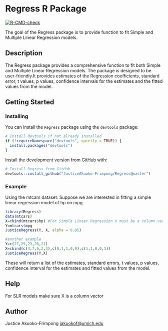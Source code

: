 # Regress R Package
<!-- badges: start -->
[![R-CMD-check](https://github.com/JusticeAkuoko-Frimpong/Regress/actions/workflows/R-CMD-check.yaml/badge.svg)](https://github.com/JusticeAkuoko-Frimpong/Regress/actions/workflows/R-CMD-check.yaml)
<!-- badges: end -->


The goal of the Regress package is to provide function to fit Simple and Multiple Linear Regression models.

## Description
The Regress package provides a comprehensive function to fit both Simple and Multiple Linear Regression models. The package is designed to be user-friendly.It provides estimates of the Regression coefficients, standard error, t values, p values, confidence intervals for the estimates and the fitted values from the model.

## Getting Started

### Installing
You can install the `Regress` package using the `devtools` package:
```r
# Install devtools if not already installed
if (!requireNamespace("devtools", quietly = TRUE)) {
  install.packages("devtools")
}
```
Install the development version from [GitHub](https://github.com/) with:
```r
# Install Regress from GitHub
devtools::install_github("JusticeAkuoko-Frimpong/Regress@master")
```
### Example
Using the mtcars dataset. Suppose we are interested in fitting a simple linear regression model of hp on mpg
```r
library(Regress)
data(mtcars)
X=cbind(mtcars$hp) #For Simple Linear Regression X must be a column vector
Y=mtcars$mpg
JusticeRegress(Y, X, alpha = 0.05)
```

```r
#another example
Y=c(27,29,23,20,21)
X=cbind(c(4,7,6,2,3),c(0,1,1,0,0),c(1,1,0,0,1))
JusticeRegress(Y,X) 
```
These will return a list of the estimates, standard errors, t values, p values, confidence interval for the estimates and fitted values from the model.
## Help
For SLR models make sure X is a column vector

## Author
Justice Akuoko-Frimpong <jakuokof@umich.edu>
